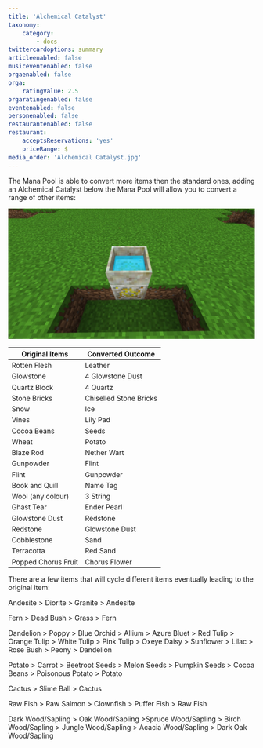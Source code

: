```yaml
---
title: 'Alchemical Catalyst'
taxonomy:
    category:
        - docs
twittercardoptions: summary
articleenabled: false
musiceventenabled: false
orgaenabled: false
orga:
    ratingValue: 2.5
orgaratingenabled: false
eventenabled: false
personenabled: false
restaurantenabled: false
restaurant:
    acceptsReservations: 'yes'
    priceRange: $
media_order: 'Alchemical Catalyst.jpg'
---
```


The Mana Pool is able to convert more items then the standard ones, adding an Alchemical Catalyst below the Mana Pool will allow you to convert a range of other items:

![](Alchemical%20Catalyst.jpg)


| Original Items | Converted Outcome |
|---|---|
| Rotten Flesh | Leather |
| Glowstone | 4 Glowstone Dust |
| Quartz Block | 4 Quartz |
| Stone Bricks | Chiselled Stone Bricks |
| Snow | Ice |
| Vines | Lily Pad |
| Cocoa Beans | Seeds |
| Wheat | Potato |
| Blaze Rod | Nether Wart |
| Gunpowder | Flint |
| Flint | Gunpowder |
| Book and Quill | Name Tag |
| Wool (any colour) | 3 String |
| Ghast Tear | Ender Pearl | 
| Glowstone Dust | Redstone |
| Redstone | Glowstone Dust |
| Cobblestone | Sand |
| Terracotta | Red Sand |
| Popped Chorus Fruit | Chorus Flower |

There are a few items that will cycle different items eventually leading to the original item:

Andesite > Diorite > Granite > Andesite

Fern > Dead Bush > Grass > Fern

Dandelion > Poppy > Blue Orchid > Allium > Azure Bluet > Red Tulip > Orange Tulip > White Tulip > Pink Tulip > Oxeye Daisy > Sunflower > Lilac > Rose Bush > Peony > Dandelion

Potato > Carrot > Beetroot Seeds > Melon Seeds > Pumpkin Seeds > Cocoa Beans > Poisonous Potato > Potato

Cactus > Slime Ball > Cactus

Raw Fish > Raw Salmon > Clownfish > Puffer Fish > Raw Fish

Dark Wood/Sapling > Oak Wood/Sapling >Spruce Wood/Sapling > Birch Wood/Sapling > Jungle Wood/Sapling > Acacia Wood/Sapling > Dark Oak Wood/Sapling
